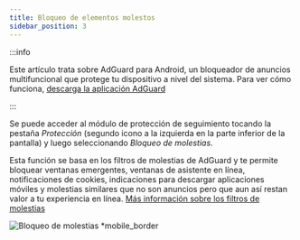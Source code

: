 ```yaml
---
title: Bloqueo de elementos molestos
sidebar_position: 3
---
```


:::info

Este artículo trata sobre AdGuard para Android, un bloqueador de anuncios multifuncional que protege tu dispositivo a nivel del sistema. Para ver cómo funciona, [descarga la aplicación AdGuard](https://agrd.io/download-kb-adblock)

:::

Se puede acceder al módulo de protección de seguimiento tocando la pestaña _Protección_ (segundo icono a la izquierda en la parte inferior de la pantalla) y luego seleccionando _Bloqueo de molestias_.

Esta función se basa en los filtros de molestias de AdGuard y te permite bloquear ventanas emergentes, ventanas de asistente en línea, notificaciones de cookies, indicaciones para descargar aplicaciones móviles y molestias similares que no son anuncios pero que aun así restan valor a tu experiencia en línea. [Más información sobre los filtros de molestias](/general/ad-filtering/adguard-filters/#adguard-filters)

![Bloqueo de molestias \*mobile_border](https://cdn.adtidy.org/blog/new/lwujvannoyance.png)
